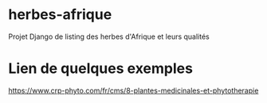 # herbes-afrique
Projet Django de listing des herbes d'Afrique et leurs qualités

# Lien de quelques exemples
https://www.crp-phyto.com/fr/cms/8-plantes-medicinales-et-phytotherapie
